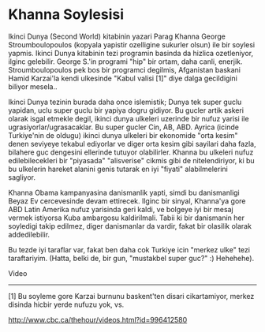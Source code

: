 # Khanna Soylesisi

Ikinci Dunya (Second World) kitabinin yazari Parag Khanna George Stroumboulopoulos (kopyala yapistir ozelligine sukurler olsun) ile bir soylesi yapmis. Ikinci Dunya kitabinin tezi programin basinda da hizlica ozetleniyor, ilginc gelebilir. George S.'in programi "hip" bir ortam, daha canli, enerjik. Stroumboulopoulos pek bos bir programci degilmis, Afganistan baskani Hamid Karzai'la kendi ulkesinde "Kabul valisi [1]" diye dalga gecildigini biliyor mesela..

Ikinci Dunya tezinin burada daha once islemistik; Dunya tek super guclu yapidan, uclu super guclu bir yapiya dogru gidiyor. Bu gucler artik askeri olarak isgal etmekle degil, ikinci dunya ulkeleri uzerinde bir nufuz yarisi ile ugrasiyorlar/ugrasacaklar. Bu super gucler Cin, AB, ABD. Ayrica (icinde Turkiye'nin de oldugu) ikinci dunya ulkeleri bir ekonomide "orta kesim" denen seviyeye tekabul ediyorlar ve diger orta kesim gibi sayilari daha fazla, bilahere guc dengesini ellerinde tutuyor olabilirler. Khanna bu ulkeleri nufuz edilebilecekleri bir "piyasada" "alisverise" cikmis gibi de nitelendiriyor, ki bu bu ulkelerin hareket alanini genis tutarak en iyi "fiyati" alabilmelerini sagliyor.

Khanna Obama kampanyasina danismanlik yapti, simdi bu danismanligi Beyaz Ev cercevesinde devam ettirecek. Ilginc bir sinyal, Khanna'ya gore ABD Latin Amerika nufuz yarisinda geri kaldi, ve bolgeye iyi bir mesaj vermek istiyorsa Kuba ambargosu kaldirilmali. Tabii ki bir danismanin her soyledigi takip edilmez, diger danismanlar da vardir, fakat bir olasilik olarak addedilebilir.

Bu tezde iyi taraflar var, fakat ben daha cok Turkiye icin "merkez ulke" tezi taraftariyim. (Hatta, belki de, bir gun, "mustakbel super guc?" :) Hehehehe).

Video

---

[1] Bu soyleme gore Karzai burnunu baskent'ten disari cikartamiyor, merkez disinda hicbir yerde nufuzu yok, vs.

http://www.cbc.ca/thehour/videos.html?id=996412580